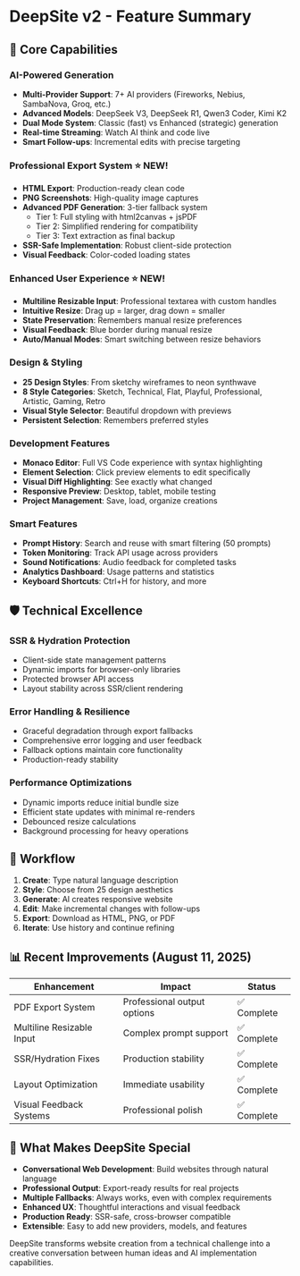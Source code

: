 # DeepSite v2 - Feature Summary

## 🎯 **Core Capabilities**

### **AI-Powered Generation**
- **Multi-Provider Support**: 7+ AI providers (Fireworks, Nebius, SambaNova, Groq, etc.)
- **Advanced Models**: DeepSeek V3, DeepSeek R1, Qwen3 Coder, Kimi K2
- **Dual Mode System**: Classic (fast) vs Enhanced (strategic) generation
- **Real-time Streaming**: Watch AI think and code live
- **Smart Follow-ups**: Incremental edits with precise targeting

### **Professional Export System** ⭐ NEW!
- **HTML Export**: Production-ready clean code
- **PNG Screenshots**: High-quality image captures  
- **Advanced PDF Generation**: 3-tier fallback system
  - Tier 1: Full styling with html2canvas + jsPDF
  - Tier 2: Simplified rendering for compatibility
  - Tier 3: Text extraction as final backup
- **SSR-Safe Implementation**: Robust client-side protection
- **Visual Feedback**: Color-coded loading states

### **Enhanced User Experience** ⭐ NEW!
- **Multiline Resizable Input**: Professional textarea with custom handles
- **Intuitive Resize**: Drag up = larger, drag down = smaller
- **State Preservation**: Remembers manual resize preferences
- **Visual Feedback**: Blue border during manual resize
- **Auto/Manual Modes**: Smart switching between resize behaviors

### **Design & Styling**
- **25 Design Styles**: From sketchy wireframes to neon synthwave
- **8 Style Categories**: Sketch, Technical, Flat, Playful, Professional, Artistic, Gaming, Retro
- **Visual Style Selector**: Beautiful dropdown with previews
- **Persistent Selection**: Remembers preferred styles

### **Development Features**
- **Monaco Editor**: Full VS Code experience with syntax highlighting
- **Element Selection**: Click preview elements to edit specifically
- **Visual Diff Highlighting**: See exactly what changed
- **Responsive Preview**: Desktop, tablet, mobile testing
- **Project Management**: Save, load, organize creations

### **Smart Features**
- **Prompt History**: Search and reuse with smart filtering (50 prompts)
- **Token Monitoring**: Track API usage across providers
- **Sound Notifications**: Audio feedback for completed tasks
- **Analytics Dashboard**: Usage patterns and statistics
- **Keyboard Shortcuts**: Ctrl+H for history, and more

## 🛡️ **Technical Excellence**

### **SSR & Hydration Protection**
- Client-side state management patterns
- Dynamic imports for browser-only libraries
- Protected browser API access
- Layout stability across SSR/client rendering

### **Error Handling & Resilience**
- Graceful degradation through export fallbacks
- Comprehensive error logging and user feedback
- Fallback options maintain core functionality
- Production-ready stability

### **Performance Optimizations**
- Dynamic imports reduce initial bundle size
- Efficient state updates with minimal re-renders
- Debounced resize calculations
- Background processing for heavy operations

## 🔄 **Workflow**

1. **Create**: Type natural language description
2. **Style**: Choose from 25 design aesthetics  
3. **Generate**: AI creates responsive website
4. **Edit**: Make incremental changes with follow-ups
5. **Export**: Download as HTML, PNG, or PDF
6. **Iterate**: Use history and continue refining

## 📊 **Recent Improvements (August 11, 2025)**

| Enhancement | Impact | Status |
|-------------|---------|---------|
| PDF Export System | Professional output options | ✅ Complete |
| Multiline Resizable Input | Complex prompt support | ✅ Complete |
| SSR/Hydration Fixes | Production stability | ✅ Complete |
| Layout Optimization | Immediate usability | ✅ Complete |
| Visual Feedback Systems | Professional polish | ✅ Complete |

## 🚀 **What Makes DeepSite Special**

- **Conversational Web Development**: Build websites through natural language
- **Professional Output**: Export-ready results for real projects
- **Multiple Fallbacks**: Always works, even with complex requirements
- **Enhanced UX**: Thoughtful interactions and visual feedback
- **Production Ready**: SSR-safe, cross-browser compatible
- **Extensible**: Easy to add new providers, models, and features

DeepSite transforms website creation from a technical challenge into a creative conversation between human ideas and AI implementation capabilities.
